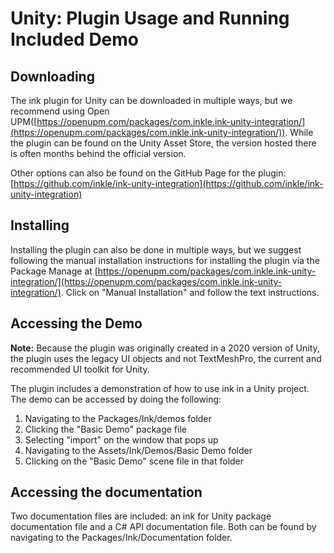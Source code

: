 # Unity: Plugin Usage and Running Included Demo

## Downloading

The ink plugin for Unity can be downloaded in multiple ways, but we recommend using Open UPM([https://openupm.com/packages/com.inkle.ink-unity-integration/](https://openupm.com/packages/com.inkle.ink-unity-integration/)). While the plugin can be found on the Unity Asset Store, the version hosted there is often months behind the official version.

Other options can also be found on the GitHub Page for the plugin: [https://github.com/inkle/ink-unity-integration](https://github.com/inkle/ink-unity-integration)

## Installing

Installing the plugin can also be done in multiple ways, but we suggest following the manual installation instructions for installing the plugin
via the Package Manage at [https://openupm.com/packages/com.inkle.ink-unity-integration/](https://openupm.com/packages/com.inkle.ink-unity-integration/). Click on "Manual Installation" and follow the text instructions.

## Accessing the Demo

**Note:** Because the plugin was originally created in a 2020 version of Unity, the plugin uses the legacy UI objects and not TextMeshPro, the
current and recommended UI toolkit for Unity.

The plugin includes a demonstration of how to use ink in a Unity project. The demo can be accessed by doing the following:

1. Navigating to the Packages/Ink/demos folder
1. Clicking the "Basic Demo" package file
1. Selecting "import" on the window that pops up
1. Navigating to the Assets/Ink/Demos/Basic Demo folder
1. Clicking on the "Basic Demo" scene file in that folder

## Accessing the documentation

Two documentation files are included: an ink for Unity package documentation file and a C# API documentation file. Both can be found by
navigating to the Packages/Ink/Documentation folder.
